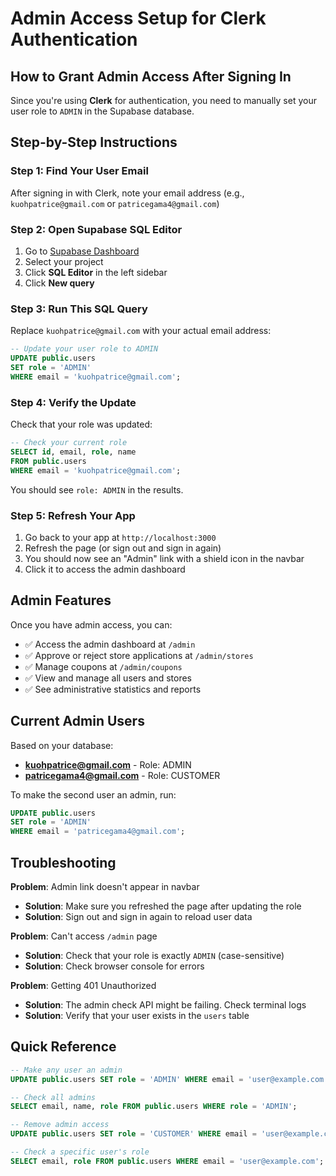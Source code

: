 # Admin Access Setup for Clerk Authentication

## How to Grant Admin Access After Signing In

Since you're using **Clerk** for authentication, you need to manually set your user role to `ADMIN` in the Supabase database.

## Step-by-Step Instructions

### Step 1: Find Your User Email
After signing in with Clerk, note your email address (e.g., `kuohpatrice@gmail.com` or `patricegama4@gmail.com`)

### Step 2: Open Supabase SQL Editor
1. Go to [Supabase Dashboard](https://app.supabase.com)
2. Select your project
3. Click **SQL Editor** in the left sidebar
4. Click **New query**

### Step 3: Run This SQL Query

Replace `kuohpatrice@gmail.com` with your actual email address:

```sql
-- Update your user role to ADMIN
UPDATE public.users 
SET role = 'ADMIN' 
WHERE email = 'kuohpatrice@gmail.com';
```

### Step 4: Verify the Update

Check that your role was updated:

```sql
-- Check your current role
SELECT id, email, role, name 
FROM public.users 
WHERE email = 'kuohpatrice@gmail.com';
```

You should see `role: ADMIN` in the results.

### Step 5: Refresh Your App

1. Go back to your app at `http://localhost:3000`
2. Refresh the page (or sign out and sign in again)
3. You should now see an "Admin" link with a shield icon in the navbar
4. Click it to access the admin dashboard

## Admin Features

Once you have admin access, you can:
- ✅ Access the admin dashboard at `/admin`
- ✅ Approve or reject store applications at `/admin/stores`
- ✅ Manage coupons at `/admin/coupons`
- ✅ View and manage all users and stores
- ✅ See administrative statistics and reports

## Current Admin Users

Based on your database:
- **kuohpatrice@gmail.com** - Role: ADMIN
- **patricegama4@gmail.com** - Role: CUSTOMER

To make the second user an admin, run:
```sql
UPDATE public.users 
SET role = 'ADMIN' 
WHERE email = 'patricegama4@gmail.com';
```

## Troubleshooting

**Problem**: Admin link doesn't appear in navbar
- **Solution**: Make sure you refreshed the page after updating the role
- **Solution**: Sign out and sign in again to reload user data

**Problem**: Can't access `/admin` page
- **Solution**: Check that your role is exactly `ADMIN` (case-sensitive)
- **Solution**: Check browser console for errors

**Problem**: Getting 401 Unauthorized
- **Solution**: The admin check API might be failing. Check terminal logs
- **Solution**: Verify that your user exists in the `users` table

## Quick Reference

```sql
-- Make any user an admin
UPDATE public.users SET role = 'ADMIN' WHERE email = 'user@example.com';

-- Check all admins
SELECT email, name, role FROM public.users WHERE role = 'ADMIN';

-- Remove admin access
UPDATE public.users SET role = 'CUSTOMER' WHERE email = 'user@example.com';

-- Check a specific user's role
SELECT email, role FROM public.users WHERE email = 'user@example.com';
```
